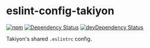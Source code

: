 # eslint-config-takiyon

[![npm](https://img.shields.io/npm/v/eslint-config-takiyon.svg?style=flat-square)](https://www.npmjs.com/package/eslint-config-takiyon)
[![Dependency Status](https://img.shields.io/david/takiyon-org/eslint-config-takiyon.svg?style=flat-square)](https://david-dm.org/takiyon-org/eslint-config-takiyon)
[![devDependency Status](https://david-dm.org/takiyon-org/eslint-config-takiyon/dev-status.svg?style=flat-square)](https://david-dm.org/takiyon-org/eslint-config-takiyon?type=dev)

Takiyon's shared `.eslintrc` config.
